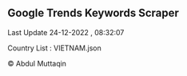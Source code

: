 

## Google Trends Keywords Scraper 
 
Last Update 24-12-2022 , 08:32:07

Country List :
VIETNAM.json



© Abdul Muttaqin 
